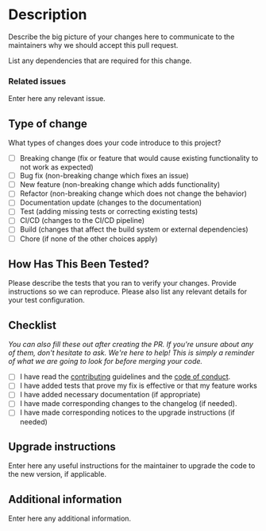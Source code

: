# Description

Describe the big picture of your changes here to communicate to the maintainers why we should accept this pull request.

List any dependencies that are required for this change.

### Related issues

Enter here any relevant issue.

## Type of change

What types of changes does your code introduce to this project?

- [ ] Breaking change (fix or feature that would cause existing functionality to not work as expected)
- [ ] Bug fix (non-breaking change which fixes an issue)
- [ ] New feature (non-breaking change which adds functionality)
- [ ] Refactor (non-breaking change which does not change the behavior)
- [ ] Documentation update (changes to the documentation)
- [ ] Test (adding missing tests or correcting existing tests)
- [ ] CI/CD (changes to the CI/CD pipeline)
- [ ] Build (changes that affect the build system or external dependencies)
- [ ] Chore (if none of the other choices apply)

## How Has This Been Tested?

Please describe the tests that you ran to verify your changes. Provide instructions so we can reproduce. Please also list any relevant details for your test configuration.

## Checklist

*You can also fill these out after creating the PR. If you're unsure about any of them, don't hesitate to ask. We're here to help! This is simply a reminder of what we are going to look for before merging your code.*

- [ ] I have read the [contributing](CONTRIBUTING.md) guidelines and the [code of conduct](CODE_OF_CONDUCT.md).
- [ ] I have added tests that prove my fix is effective or that my feature works
- [ ] I have added necessary documentation (if appropriate)
- [ ] I have made corresponding changes to the changelog (if needed).
- [ ] I have made corresponding notices to the upgrade instructions (if needed)

## Upgrade instructions

Enter here any useful instructions for the maintainer to upgrade the code to the new version, if applicable.

## Additional information

Enter here any additional information.
